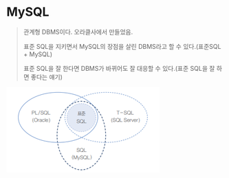 # MySQL

> 관계형 DBMS이다. 오라클사에서 만들었음.
>
> 표준 SQL을 지키면서 MySQL의 장점을 살린 DBMS라고 할 수 있다.(표준SQL + MySQL)
>
> 표준 SQL을 잘 한다면 DBMS가 바뀌어도 잘 대응할 수 있다.(표준 SQL을 잘 하면 좋다는 얘기)

![image-20230131160334521](MySQL.assets/image-20230131160334521-16751486169671.png)




